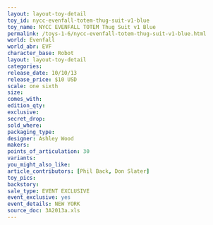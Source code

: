 ```yaml
---
layout: layout-toy-detail 
toy_id: nycc-evenfall-totem-thug-suit-v1-blue
toy_name: NYCC EVENFALL TOTEM Thug Suit v1 Blue
permalink: /toys-1-6/nycc-evenfall-totem-thug-suit-v1-blue.html
world: Evenfall
world_abr: EVF
character_base: Robot
layout: layout-toy-detail
categories: 
release_date: 10/10/13
release_price: $10 USD
scale: one sixth
size: 
comes_with: 
edition_qty: 
exclusive: 
secret_drop: 
sold_where: 
packaging_type: 
designer: Ashley Wood
makers: 
points_of_articulation: 30
variants: 
you_might_also_like: 
article_contributors: [Phil Back, Don Slater]
toy_pics: 
backstory: 
sale_type: EVENT EXCLUSIVE
event_exclusive: yes
event_details: NEW YORK
source_doc: 3A2013a.xls
---
```

